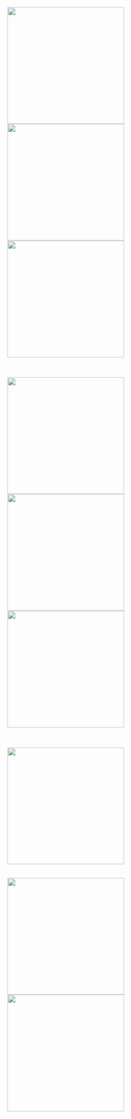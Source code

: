 <img src="images/1.jpeg" width=265, height:270> <img src="images/2.jpeg" width=265, height:270> <img src="images/3.jpeg" width=265, height:270>

&nbsp;

<img src="images/4.jpeg" width=265, height:270> <img src="images/2.jpeg" width=265, height:270> <img src="images/3.jpeg" width=265, height:270>

&nbsp;  

<img src="1.jpeg" width=265, height:270>

&nbsp;  
<img src="img/2.jpeg" width=265, height:270> <img src="img/2.jpeg" width=265, height:270>

